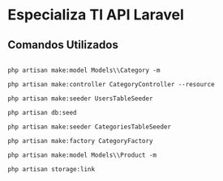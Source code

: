 # Especializa TI API Laravel

## Comandos Utilizados

```

php artisan make:model Models\\Category -m

php artisan make:controller CategoryController --resource

php artisan make:seeder UsersTableSeeder

php artisan db:seed

php artisan make:seeder CategoriesTableSeeder

php artisan make:factory CategoryFactory

php artisan make:model Models\\Product -m

php artisan storage:link

```

